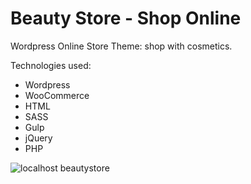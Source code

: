 
# Beauty Store - Shop Online

Wordpress Online Store Theme: shop with cosmetics. 

Technologies used:

* Wordpress
* WooCommerce
* HTML
* SASS
* Gulp
* jQuery
* PHP


![localhost beautystore](https://user-images.githubusercontent.com/32043294/34086186-46b53418-e39a-11e7-93c6-bbb5186fefd3.png)


